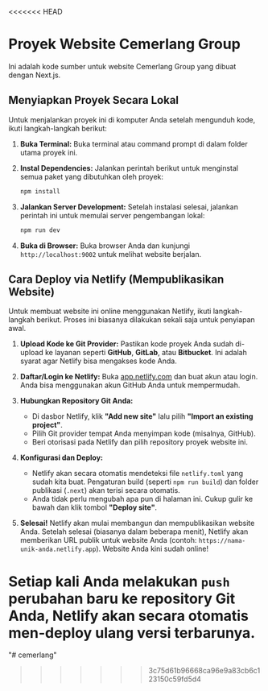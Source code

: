 <<<<<<< HEAD
# Proyek Website Cemerlang Group

Ini adalah kode sumber untuk website Cemerlang Group yang dibuat dengan Next.js.

## Menyiapkan Proyek Secara Lokal

Untuk menjalankan proyek ini di komputer Anda setelah mengunduh kode, ikuti langkah-langkah berikut:

1.  **Buka Terminal:**
    Buka terminal atau command prompt di dalam folder utama proyek ini.

2.  **Instal Dependencies:**
    Jalankan perintah berikut untuk menginstal semua paket yang dibutuhkan oleh proyek:
    ```bash
    npm install
    ```

3.  **Jalankan Server Development:**
    Setelah instalasi selesai, jalankan perintah ini untuk memulai server pengembangan lokal:
    ```bash
    npm run dev
    ```

4.  **Buka di Browser:**
    Buka browser Anda dan kunjungi `http://localhost:9002` untuk melihat website berjalan.

## Cara Deploy via Netlify (Mempublikasikan Website)

Untuk membuat website ini online menggunakan Netlify, ikuti langkah-langkah berikut. Proses ini biasanya dilakukan sekali saja untuk penyiapan awal.

1.  **Upload Kode ke Git Provider:**
    Pastikan kode proyek Anda sudah di-upload ke layanan seperti **GitHub**, **GitLab**, atau **Bitbucket**. Ini adalah syarat agar Netlify bisa mengakses kode Anda.

2.  **Daftar/Login ke Netlify:**
    Buka [app.netlify.com](https://app.netlify.com/) dan buat akun atau login. Anda bisa menggunakan akun GitHub Anda untuk mempermudah.

3.  **Hubungkan Repository Git Anda:**
    - Di dasbor Netlify, klik **"Add new site"** lalu pilih **"Import an existing project"**.
    - Pilih Git provider tempat Anda menyimpan kode (misalnya, GitHub).
    - Beri otorisasi pada Netlify dan pilih repository proyek website ini.

4.  **Konfigurasi dan Deploy:**
    - Netlify akan secara otomatis mendeteksi file `netlify.toml` yang sudah kita buat. Pengaturan build (seperti `npm run build`) dan folder publikasi (`.next`) akan terisi secara otomatis.
    - Anda tidak perlu mengubah apa pun di halaman ini. Cukup gulir ke bawah dan klik tombol **"Deploy site"**.

5.  **Selesai!**
    Netlify akan mulai membangun dan mempublikasikan website Anda. Setelah selesai (biasanya dalam beberapa menit), Netlify akan memberikan URL publik untuk website Anda (contoh: `https://nama-unik-anda.netlify.app`). Website Anda kini sudah online!

Setiap kali Anda melakukan `push` perubahan baru ke repository Git Anda, Netlify akan secara otomatis men-deploy ulang versi terbarunya.
=======
"# cemerlang" 
>>>>>>> 3c75d61b96668ca96e9a83cb6c123150c59fd5d4
